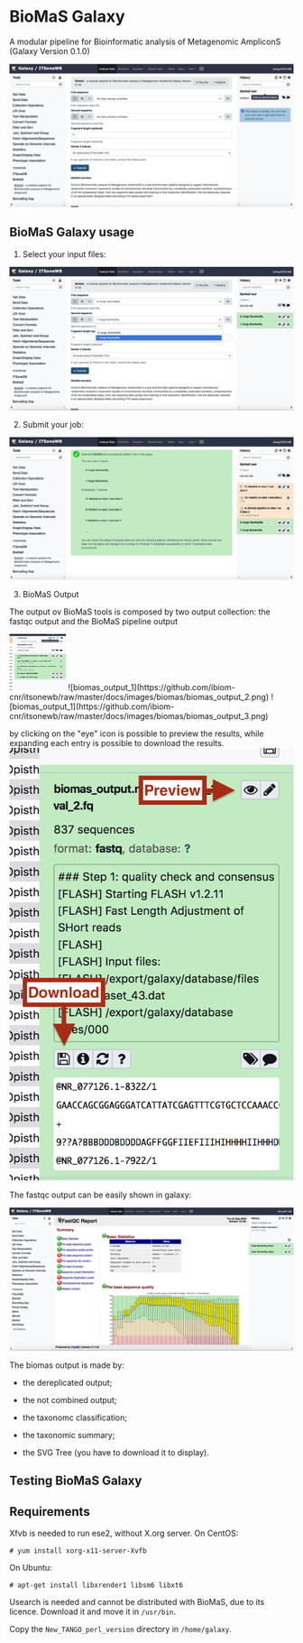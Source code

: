 BioMaS Galaxy
=============

A modular pipeline for Bioinformatic analysis of Metagenomic AmpliconS (Galaxy Version 0.1.0)

![biomas wrapper](https://github.com/ibiom-cnr/itsonewb/raw/master/docs/images/biomas/biomas_galaxy.png)

BioMaS Galaxy usage
-------------------

1. Select your input files:

![data input selection](https://github.com/ibiom-cnr/itsonewb/raw/master/docs/images/biomas/biomas_galaxy_1.png)

2. Submit your job:

![data input selection](https://github.com/ibiom-cnr/itsonewb/raw/master/docs/images/biomas/biomas_galaxy_2.png)

3. BioMaS Output

The output ov BioMaS tools is composed by two output collection: the fastqc output and the BioMaS pipeline output

<img src="https://github.com/ibiom-cnr/itsonewb/raw/master/docs/images/biomas/biomas_output_1.png" width="100" height="100"/>
![biomas_output_1](https://github.com/ibiom-cnr/itsonewb/raw/master/docs/images/biomas/biomas_output_2.png)
![biomas_output_1](https://github.com/ibiom-cnr/itsonewb/raw/master/docs/images/biomas/biomas_output_3.png)

by clicking on the "eye" icon is possible to preview the results, while expanding each entry is possible to download the results.
![biomas_output_1](https://github.com/ibiom-cnr/itsonewb/raw/master/docs/images/biomas/biomas_output_4.png)

The fastqc output can be easily shown in galaxy:

![biomas_output_1](https://github.com/ibiom-cnr/itsonewb/raw/master/docs/images/biomas/biomas_output_fastqc.png)

The biomas output is made by:

- the dereplicated output;

- the not combined output;

- the taxonomc classification;

- the taxonomic summary;

- the SVG Tree (you have to download it to display).


Testing BioMaS Galaxy
---------------------




Requirements
------------

Xfvb is needed to run ese2, without X.org server. On CentOS:

```
# yum install xorg-x11-server-Xvfb
```

On Ubuntu:
```
# apt-get install libxrender1 libsm6 libxt6
```

Usearch is needed and cannot be distributed with BioMaS, due to its licence. Download it and move it in `/usr/bin`.

Copy the ``New_TANGO_perl_version`` directory in `/home/galaxy`.
